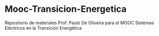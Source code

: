 # Mooc-Transicion-Energetica
Repositorio de materiales Prof. Paulo De Oliveira para el MOOC Sistemas Eléctricos en la Transición Energética
